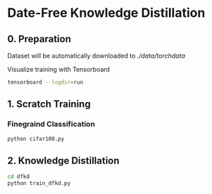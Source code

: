 # Date-Free Knowledge Distillation

## 0. Preparation

Dataset will be automatically downloaded to *./data/torchdata*

Visualize training with Tensorboard
```bash
tensorboard --logdir=run
```

## 1. Scratch Training

### Finegraind Classification

```bash
python cifar100.py 
```

## 2. Knowledge Distillation

```bash
cd dfkd
python train_dfkd.py
```

